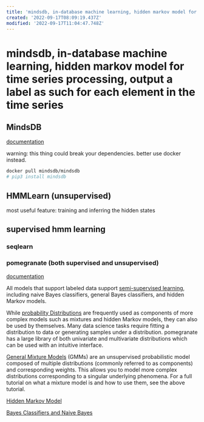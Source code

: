 ```yaml
---
title: 'mindsdb, in-database machine learning, hidden markov model for time series processing, output a label as such for each element in the time series'
created: '2022-09-17T08:09:19.437Z'
modified: '2022-09-17T11:04:47.748Z'
---
```


# mindsdb, in-database machine learning, hidden markov model for time series processing, output a label as such for each element in the time series

## MindsDB

[documentation](https://docs.mindsdb.com/)

warning: this thing could break your dependencies. better use docker instead.
```bash
docker pull mindsdb/mindsdb
# pip3 install mindsdb
```

## HMMLearn (unsupervised)

most useful feature:
training and inferring the hidden states

## supervised hmm learning

### seqlearn

### pomegranate (both supervised and unsupervised)

[documentation](https://pomegranate.readthedocs.io)

All models that support labeled data support [semi-supervised learning](https://pomegranate.readthedocs.io/en/latest/semisupervised.html), including naive Bayes classifiers, general Bayes classifiers, and hidden Markov models. 


While [probability Distributions](https://pomegranate.readthedocs.io/en/latest/Distributions.html#) are frequently used as components of more complex models such as mixtures and hidden Markov models, they can also be used by themselves. Many data science tasks require fitting a distribution to data or generating samples under a distribution. pomegranate has a large library of both univariate and multivariate distributions which can be used with an intuitive interface.

[General Mixture Models](https://pomegranate.readthedocs.io/en/latest/GeneralMixtureModel.html) (GMMs) are an unsupervised probabilistic model composed of multiple distributions (commonly referred to as components) and corresponding weights. This allows you to model more complex distributions corresponding to a singular underlying phenomena. For a full tutorial on what a mixture model is and how to use them, see the above tutorial.

[Hidden Markov Model](https://pomegranate.readthedocs.io/en/latest/HiddenMarkovModel.html)

[Bayes Classifiers and Naive Bayes](https://pomegranate.readthedocs.io/en/latest/NaiveBayes.html)
